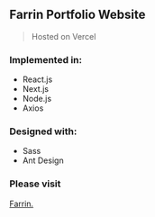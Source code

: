 ## Farrin Portfolio Website
> Hosted on Vercel

### Implemented in:
* React.js
* Next.js
* Node.js
* Axios

### Designed with:
* Sass
* Ant Design


### Please visit
[Farrin.](https://farrinfedra.vercel.app)
